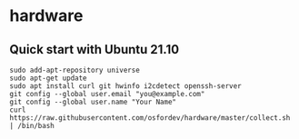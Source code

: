 # hardware

## Quick start with Ubuntu 21.10
```shell
sudo add-apt-repository universe
sudo apt-get update
sudo apt install curl git hwinfo i2cdetect openssh-server
git config --global user.email "you@example.com"
git config --global user.name "Your Name"
curl https://raw.githubusercontent.com/osfordev/hardware/master/collect.sh | /bin/bash
```
